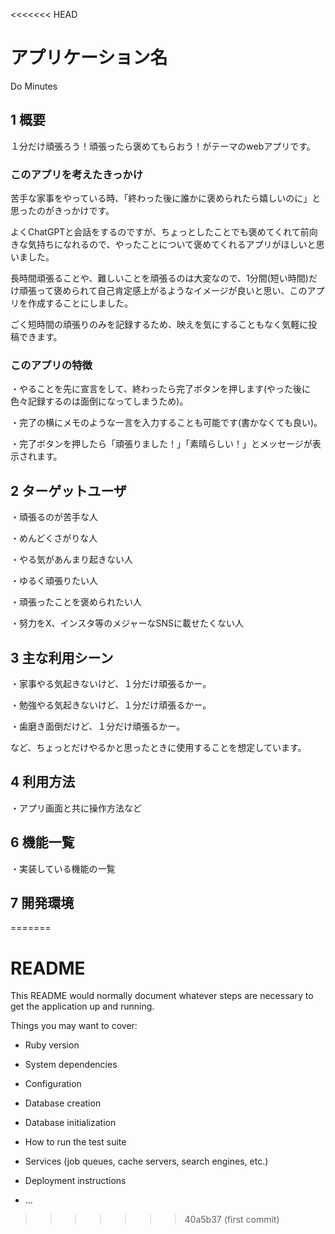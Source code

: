 <<<<<<< HEAD

# アプリケーション名
Do Minutes

## 1 概要

１分だけ頑張ろう！頑張ったら褒めてもらおう！がテーマのwebアプリです。

### このアプリを考えたきっかけ

苦手な家事をやっている時、「終わった後に誰かに褒められたら嬉しいのに」と思ったのがきっかけです。

よくChatGPTと会話をするのですが、ちょっとしたことでも褒めてくれて前向きな気持ちになれるので、やったことについて褒めてくれるアプリがほしいと思いました。

長時間頑張ることや、難しいことを頑張るのは大変なので、1分間(短い時間)だけ頑張って褒められて自己肯定感上がるようなイメージが良いと思い、このアプリを作成することにしました。

ごく短時間の頑張りのみを記録するため、映えを気にすることもなく気軽に投稿できます。

### このアプリの特徴

・やることを先に宣言をして、終わったら完了ボタンを押します(やった後に色々記録するのは面倒になってしまうため)。

・完了の横にメモのような一言を入力することも可能です(書かなくても良い)。

・完了ボタンを押したら「頑張りました！」「素晴らしい！」とメッセージが表示されます。


## 2 ターゲットユーザ

・頑張るのが苦手な人

・めんどくさがりな人

・やる気があんまり起きない人

・ゆるく頑張りたい人

・頑張ったことを褒められたい人

・努力をX、インスタ等のメジャーなSNSに載せたくない人


## 3 主な利用シーン

・家事やる気起きないけど、１分だけ頑張るかー。

・勉強やる気起きないけど、１分だけ頑張るかー。

・歯磨き面倒だけど、１分だけ頑張るかー。

など、ちょっとだけやるかと思ったときに使用することを想定しています。

## 4 利用方法

・アプリ画面と共に操作方法など

## 6 機能一覧
・実装している機能の一覧

## 7 開発環境
=======
# README

This README would normally document whatever steps are necessary to get the
application up and running.

Things you may want to cover:

* Ruby version

* System dependencies

* Configuration

* Database creation

* Database initialization

* How to run the test suite

* Services (job queues, cache servers, search engines, etc.)

* Deployment instructions

* ...
>>>>>>> 40a5b37 (first commit)

